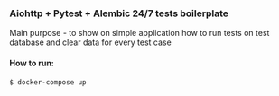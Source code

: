 ### Aiohttp + Pytest + Alembic 24/7 tests boilerplate

Main purpose - to show on simple application how to run tests on test database and clear data for every test case 

#### How to run:
```sh
$ docker-compose up
```
